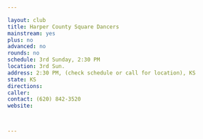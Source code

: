 ```yaml
---

layout: club
title: Harper County Square Dancers
mainstream: yes
plus: no
advanced: no
rounds: no
schedule: 3rd Sunday, 2:30 PM
location: 3rd Sun.
address: 2:30 PM, (check schedule or call for location), KS
state: KS
directions: 
caller: 
contact: (620) 842-3520
website: 



---
```


